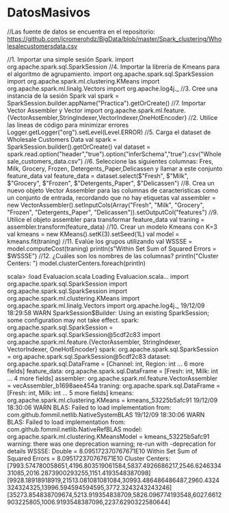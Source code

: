 # DatosMasivos
//Las fuente de datos se encuentra en el repositorio: https://github.com/jcromerohdz/BigData/blob/master/Spark_clustering/Wholesalecustomersdata.csv

//1. Importar una simple sesión Spark.
import org.apache.spark.sql.SparkSession
//4. Importar la librería de Kmeans para el algoritmo de agrupamiento.
import org.apache.spark.sql.SparkSession
import org.apache.spark.ml.clustering.KMeans
import org.apache.spark.ml.linalg.Vectors
import org.apache.log4j._
//3. Cree una instancia de la sesión Spark
val spark = SparkSession.builder.appName("Practica").getOrCreate()
//7. Importar Vector Assembler y Vector
import org.apache.spark.ml.feature.{VectorAssembler,StringIndexer,VectorIndexer,OneHotEncoder}
//2. Utilice las lineas de código para minimizar errores
Logger.getLogger("org").setLevel(Level.ERROR)
//5. Carga el dataset de Wholesale Customers Data
val spark = SparkSession.builder().getOrCreate()
val dataset = spark.read.option("header","true").option("inferSchema","true").csv("Wholesale_customers_data.csv")
//6. Seleccione las siguientes columnas: Fres, Milk, Grocery, Frozen, Detergents_Paper,Delicassen y llamar a este conjunto feature_data
val feature_data = dataset.select($"Fresh", $"Milk", $"Grocery", $"Frozen", $"Detergents_Paper", $"Delicassen")
//8. Crea un nuevo objeto Vector Assembler para las columnas de caracteristicas como un conjunto de entrada, recordando que no hay etiquetas
val assembler = new VectorAssembler().setInputCols(Array("Fresh", "Milk", "Grocery", "Frozen", "Detergents_Paper", "Delicassen")).setOutputCol("features")
//9. Utilice el objeto assembler para transformar feature_data
val traning = assembler.transform(feature_data)
//10. Crear un modelo Kmeans con K=3
val kmeans = new KMeans().setK(3).setSeed(1L)
val model = kmeans.fit(traning)
//11. Evalúe los grupos utilizando
val WSSSE = model.computeCost(traning)
println(s"Within Set Sum of Squared Errors = $WSSSE")
//12. ¿Cuáles son los nombres de las columnas?
println("Cluster Centers: ")
model.clusterCenters.foreach(println)

scala> :load Evaluacion.scala
Loading Evaluacion.scala...
import org.apache.spark.sql.SparkSession
import org.apache.spark.sql.SparkSession
import org.apache.spark.ml.clustering.KMeans
import org.apache.spark.ml.linalg.Vectors
import org.apache.log4j._
19/12/09 18:29:58 WARN SparkSession$Builder: Using an existing SparkSession; some configuration may not take effect.
spark: org.apache.spark.sql.SparkSession = org.apache.spark.sql.SparkSession@5cdf2c83
import org.apache.spark.ml.feature.{VectorAssembler, StringIndexer, VectorIndexer, OneHotEncoder}
spark: org.apache.spark.sql.SparkSession = org.apache.spark.sql.SparkSession@5cdf2c83
dataset: org.apache.spark.sql.DataFrame = [Channel: int, Region: int ... 6 more fields]
feature_data: org.apache.spark.sql.DataFrame = [Fresh: int, Milk: int ... 4 more fields]
assembler: org.apache.spark.ml.feature.VectorAssembler = vecAssembler_b1698aee454a
traning: org.apache.spark.sql.DataFrame = [Fresh: int, Milk: int ... 5 more fields]
kmeans: org.apache.spark.ml.clustering.KMeans = kmeans_53225b5afc91
19/12/09 18:30:06 WARN BLAS: Failed to load implementation from: com.github.fommil.netlib.NativeSystemBLAS
19/12/09 18:30:06 WARN BLAS: Failed to load implementation from: com.github.fommil.netlib.NativeRefBLAS
model: org.apache.spark.ml.clustering.KMeansModel = kmeans_53225b5afc91
warning: there was one deprecation warning; re-run with -deprecation for details
WSSSE: Double = 8.095172370767671E10
Within Set Sum of Squared Errors = 8.095172370767671E10
Cluster Centers: 
[7993.574780058651,4196.803519061584,5837.4926686217,2546.624633431085,2016.2873900293255,1151.4193548387098]
[9928.18918918919,21513.081081081084,30993.486486486487,2960.4324324324325,13996.594594594595,3772.3243243243246]
[35273.854838709674,5213.919354838709,5826.096774193548,6027.6612903225805,1006.9193548387096,2237.6290322580644]
